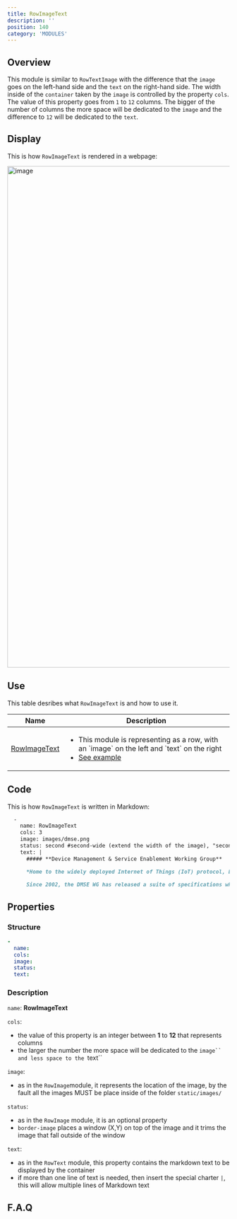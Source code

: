 ```yaml
---
title: RowImageText
description: ''
position: 140
category: 'MODULES'
---
```

## Overview
This module is similar to `RowTextImage` with the difference that the `image` goes on the left-hand side and the `text` on the right-hand side. The width inside of the `container` taken by the `image` is controlled by the property `cols`. The value of this property goes from `1` to `12` columns. The bigger of the number of columns the more space will be dedicated to the `image` and the difference to `12` will be dedicated to the `text`.

## Display

This is how `RowImageText` is rendered in a webpage:

<img width="1134" alt="image" src="https://user-images.githubusercontent.com/3258579/146674517-2a11b964-10d9-49c2-a396-74857f35cd47.png">

## Use
This table desribes what `RowImageText` is and how to use it.

<table>
<thead>
      <tr>
            <th>Name</th>
            <th>Description</th>
      </tr>
</thead>
<tbody>
      <tr>
            <td><a href="./#rowimagetext" target="_blank">RowImageText</a></td>
            <td>
                  <ul>
                        <li>This module is representing as a row, with an `image` on the left and `text` on the right</li>
                        <li><a href="#rowimagetext" >See example</a></li>
                  </ul>
            </td>
      </tr>
</tbody>
</table>

## Code

This is how `RowImageText` is written in Markdown:

```md
  -
    name: RowImageText
    cols: 3
    image: images/dmse.png
    status: second #second-wide (extend the width of the image), "second" provides a background color to the text or empty
    text: | 
      ##### **Device Management & Service Enablement Working Group**

      *Home to the widely deployed Internet of Things (IoT) protocol, LightweightM2M (LwM2M), the Device Management & Service Enablement Working Group (DMSE WG) specifies protocols and mechanisms to achieve the management of mobile devices, services access and software on connected devices across networks.*
      
      Since 2002, the DMSE WG has released a suite of specifications which includes 20+ mobile service enabler specifications and more than 60 Management Objects providing simple, reliable and cost-effective ways to deploy new applications and services while minimizing the risk. The most market diffused of the Management Objects is certainly the Firmware Update Management Object (FUMO) with **deployments in the billions of devices**. An additional 20+ Management Objects have been defined by other standards organizations, which cooperate with OMA SpecWorks to avoid fragmentation and duplication. DMSE technologies easily manage converged and multi-mode devices on any network, including devices that do not have a SIM card, as well as resource-constrained devices. Explore the OMA [DMSE](https://technical.openmobilealliance.org/index.html)and [LwM2M](https://openmobilealliance.github.io/dmse-documentation/) specifications.
```

## Properties
### Structure

```yml
-
  name:
  cols:
  image:
  status:
  text:
```

### Description
`name`: **RowImageText**

`cols`: 
* the value of this property is an integer between **1** to **12** that represents columns
* the larger the number the more space will be dedicated to the `image`` and less space to the `text``

`image`: 
* as in the `RowImage`module, it represents the location of the image, by the fault all the images MUST be place inside of the folder `static/images/`

`status`: 
* as in the `RowImage` module, it is an optional property
* `border-image` places a window (X,Y) on top of the image and it trims the image that fall outside of the window

`text`:
* as in the `RowText` module, this property contains the markdown text to be displayed by the container
* if more than one line of text is needed, then insert the special charter `|`, this will allow multiple lines of Markdown text

## F.A.Q
